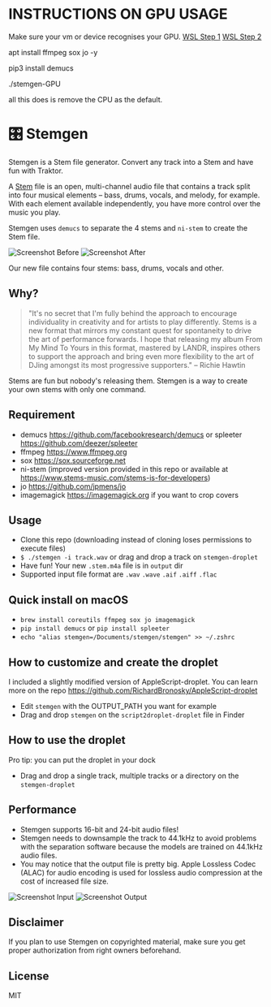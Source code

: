 # INSTRUCTIONS ON GPU USAGE
Make sure your vm or device recognises your GPU. [WSL Step 1](https://learn.microsoft.com/en-us/windows/wsl/basic-commands#set-wsl-version-to-1-or-2) [WSL Step 2](https://docs.nvidia.com/cuda/wsl-user-guide/index.html)

apt install ffmpeg sox jo -y

pip3 install demucs

./stemgen-GPU




all this does is remove the CPU as the default.










# 🎛 Stemgen

Stemgen is a Stem file generator. Convert any track into a Stem and have fun with Traktor.

A [Stem](https://www.native-instruments.com/en/specials/stems/) file is an open, multi-channel audio file that contains a track split into four musical elements – bass, drums, vocals, and melody, for example. With each element available independently, you have more control over the music you play.

Stemgen uses `demucs` to separate the 4 stems and `ni-stem` to create the Stem file.

![Screenshot Before](./screenshots/before.png)
![Screenshot After](./screenshots/after.png)

Our new file contains four stems: bass, drums, vocals and other.

## Why?

> "It's no secret that I'm fully behind the approach to encourage individuality in creativity and for artists to play differently. Stems is a new format that mirrors my constant quest for spontaneity to drive the art of performance forwards. I hope that releasing my album From My Mind To Yours in this format, mastered by LANDR, inspires others to support the approach and bring even more flexibility to the art of DJing amongst its most progressive supporters." – Richie Hawtin

Stems are fun but nobody's releasing them. Stemgen is a way to create your own stems with only one command.

## Requirement

- demucs https://github.com/facebookresearch/demucs or spleeter https://github.com/deezer/spleeter
- ffmpeg https://www.ffmpeg.org
- sox https://sox.sourceforge.net
- ni-stem (improved version provided in this repo or available at https://www.stems-music.com/stems-is-for-developers)
- jo https://github.com/jpmens/jo
- imagemagick https://imagemagick.org if you want to crop covers

## Usage

- Clone this repo (downloading instead of cloning loses permissions to execute files)
- `$ ./stemgen -i track.wav` or drag and drop a track on `stemgen-droplet`
- Have fun! Your new `.stem.m4a` file is in `output` dir
- Supported input file format are `.wav` `.wave` `.aif` `.aiff` `.flac`

## Quick install on macOS

- `brew install coreutils ffmpeg sox jo imagemagick`
- `pip install demucs` or `pip install spleeter`
- `echo "alias stemgen=/Documents/stemgen/stemgen" >> ~/.zshrc`

## How to customize and create the droplet

I included a slightly modified version of AppleScript-droplet. You can learn more on the repo https://github.com/RichardBronosky/AppleScript-droplet

- Edit `stemgen` with the OUTPUT_PATH you want for example
- Drag and drop `stemgen` on the `script2droplet-droplet` file in Finder

## How to use the droplet

Pro tip: you can put the droplet in your dock

- Drag and drop a single track, multiple tracks or a directory on the `stemgen-droplet`

## Performance

- Stemgen supports 16-bit and 24-bit audio files!
- Stemgen needs to downsample the track to 44.1kHz to avoid problems with the separation software because the models are trained on 44.1kHz audio files.
- You may notice that the output file is pretty big. Apple Lossless Codec (ALAC) for audio encoding is used for lossless audio compression at the cost of increased file size.

![Screenshot Input](./screenshots/flac.png)
![Screenshot Output](./screenshots/alac.png)

## Disclaimer

If you plan to use Stemgen on copyrighted material, make sure you get proper authorization from right owners beforehand.

## License

MIT
